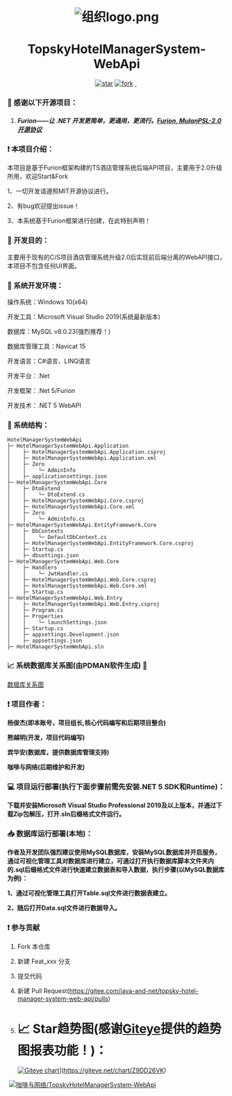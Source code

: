 <h1 align="center"><img src="https://images.gitee.com/uploads/images/2021/0731/004719_17fd289f_5122554.png" alt="组织logo.png" /></h1>
<h1 align="center">TopskyHotelManagerSystem-WebApi</h1>
<p align="center">
	<a href='https://gitee.com/java-and-net/topsky-hotel-manager-system-web-api/stargazers'><img src='https://gitee.com/java-and-net/topsky-hotel-manager-system-web-api/badge/star.svg?theme=dark' alt='star'></img></a>
        <a href='https://gitee.com/java-and-net/topsky-hotel-manager-system-web-api/fork'><img src='https://gitee.com/java-and-net/topsky-hotel-manager-system-web-api/badge/fork.svg?theme=dark' alt='fork'></img></a>
        <a href='https://img.shields.io/travis/antvis/g2.svg'><img src="https://img.shields.io/travis/antvis/g2.svg" alt=""></img>
        <a href='https://img.shields.io/badge/license-MIT-000000.svg'><img src="https://img.shields.io/badge/license-MIT-000000.svg" alt=""></img></a>
        <a href='https://img.shields.io/badge/language-C#-red.svg'><img src="https://img.shields.io/badge/language-CSharp-red.svg" alt=""></img></a>
</p>

###  :pray: 感谢以下开源项目：

1. ##### Furion——让 .NET 开发更简单，更通用，更流行。[Furion, MulanPSL-2.0开源协议](https://gitee.com/dotnetchina/Furion)      


### :exclamation: 本项目介绍：

本项目是基于Furion框架构建的TS酒店管理系统后端API项目，主要用于2.0升级所用，欢迎Start&Fork

1、一切开发请遵照MIT开源协议进行。

2、有bug欢迎提出issue！

3、本系统基于Furion框架进行创建，在此特别声明！

###  :thought_balloon: 开发目的：

主要用于现有的C/S项目酒店管理系统升级2.0后实现前后端分离的WebAPI接口，本项目不包含任何UI界面。

###  :mag_right: 系统开发环境：

操作系统：Windows 10(x64)

开发工具：Microsoft Visual Studio 2019(系统最新版本)

数据库：MySQL v8.0.23(强烈推荐！)

数据库管理工具：Navicat 15

开发语言：C#语言、LINQ语言

开发平台：.Net

开发框架：.Net 5/Furion

开发技术：.NET 5 WebAPI

### :open_file_folder: 系统结构：

```
HotelManagerSystemWebApi
├─ HotelManagerSystemWebApi.Application
│    ├─ HotelManagerSystemWebApi.Application.csproj
│    ├─ HotelManagerSystemWebApi.Application.xml
│    ├─ Zero
│    │    └─ AdminInfo
│    ├─ applicationsettings.json
├─ HotelManagerSystemWebApi.Core
│    ├─ DtoExtend
│    │    └─ DtoExtend.cs
│    ├─ HotelManagerSystemWebApi.Core.csproj
│    ├─ HotelManagerSystemWebApi.Core.xml
│    ├─ Zero
│    │    └─ AdminInfo.cs
├─ HotelManagerSystemWebApi.EntityFramework.Core
│    ├─ DbContexts
│    │    └─ DefaultDbContext.cs
│    ├─ HotelManagerSystemWebApi.EntityFramework.Core.csproj
│    ├─ Startup.cs
│    ├─ dbsettings.json
├─ HotelManagerSystemWebApi.Web.Core
│    ├─ Handlers
│    │    └─ JwtHandler.cs
│    ├─ HotelManagerSystemWebApi.Web.Core.csproj
│    ├─ HotelManagerSystemWebApi.Web.Core.xml
│    ├─ Startup.cs
├─ HotelManagerSystemWebApi.Web.Entry
│    ├─ HotelManagerSystemWebApi.Web.Entry.csproj
│    ├─ Program.cs
│    ├─ Properties
│    │    └─ launchSettings.json
│    ├─ Startup.cs
│    ├─ appsettings.Development.json
│    ├─ appsettings.json
├─ HotelManagerSystemWebApi.sln
```

###  :chart_with_upwards_trend: 系统数据库关系图(由PDMAN软件生成) :loudspeaker: 

[数据库关系图](https://www.jvnorg.site/tshoteldb.html)

###  :exclamation: 项目作者：

**杨俊杰(即本账号，项目组长,核心代码编写和后期项目整合)**

**熊越明(开发，项目代码编写)**

**宾华安(数据库，提供数据库管理支持)**

**咖啡与网络(后期维护和开发)**

###  :computer: 项目运行部署(执行下面步骤前需先安装.NET 5 SDK和Runtime)：

**下载并安装Microsoft Visual Studio Professional 2019及以上版本，并通过下载Zip包解压，打开.sln后缀格式文件运行。**

###  :inbox_tray: 数据库运行部署(本地)：

**作者及开发团队强烈建议使用MySQL数据库，安装MySQL数据库并开启服务，通过可视化管理工具对数据库进行建立，可通过打开执行数据库脚本文件夹内的.sql后缀格式文件进行快速建立数据表和导入数据，执行步骤(以MySQL数据库为例)：**

**1、通过可视化管理工具打开Table.sql文件进行数据表建立。**

**2、随后打开Data.sql文件进行数据导入。**

### :exclamation: 参与贡献

1.  Fork 本仓库
2.  新建 Feat_xxx 分支
3.  提交代码
4.  新建 Pull Request(https://gitee.com/java-and-net/topsky-hotel-manager-system-web-api/pulls)

1. #  :chart_with_upwards_trend: Star趋势图(感谢[Giteye](https://giteye.net/)提供的趋势图报表功能！)：

   [![Giteye chart](https://chart.giteye.net/gitee/java-and-net/topsky-hotel-manager-system-web-api/QXF965PJ.png)](https://giteye.net/chart/QXF965PJ)](https://giteye.net/chart/Z9DD26VK)

​       [![咖啡与网络/TopskyHotelManagerSystem-WebApi](https://gitee.com/java-and-net/topsky-hotel-manager-system-web-api/widgets/widget_card.svg?colors=4183c4,ffffff,ffffff,e3e9ed,666666,9b9b9b)](https://gitee.com/java-and-net/topsky-hotel-manager-system-web-api)
